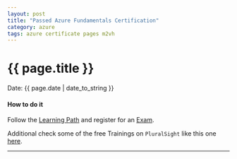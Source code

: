 ```yaml
---
layout: post
title: "Passed Azure Fundamentals Certification"
category: azure
tags: azure certificate pages m2vh
---
```


# {{ page.title }}

Date: {{ page.date | date_to_string }}

<div data-iframe-width="150" data-iframe-height="270" data-share-badge-id="57cd0c27-804d-4863-8868-ed4bdff05ecd"></div><script type="text/javascript" async src="//cdn.youracclaim.com/assets/utilities/embed.js"></script>

#### How to do it

Follow the [Learning Path](https://docs.microsoft.com/en-us/learn/paths/azure-fundamentals/) and register for an [Exam](https://www.microsoft.com/de-de/learning/exam-AZ-900.aspx).

Additional check some of the free Trainings on `PluralSight` like this one [here](https://puralsight.com/microsoft).

---